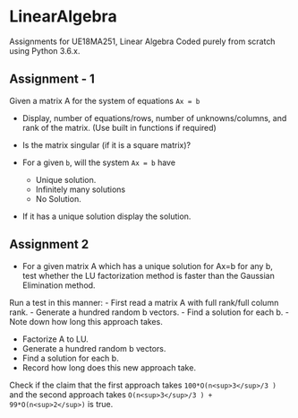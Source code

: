 # LinearAlgebra
Assignments for UE18MA251, Linear Algebra
Coded purely from scratch using Python 3.6.x. 

## Assignment - 1
Given a matrix A for the system of equations `Ax = b`
- Display, number of equations/rows, number of unknowns/columns, and rank of the matrix. (Use built in functions if required)
- Is the matrix singular (if it is a square matrix)?
- For a given `b`, will the system `Ax = b` have
  - Unique solution.
  - Infinitely many solutions
  - No Solution.

- If it has a unique solution display the solution.

## Assignment 2
- For a given matrix A which has a unique solution for Ax=b for any b,  
  test whether the LU factorization method is faster than the Gaussian Elimination method.

Run a test in this manner:
    -   First read a matrix A with full rank/full column rank.
    -   Generate a hundred random b vectors.
    -   Find a solution for each b.
    -   Note down how long this approach takes.

-   Factorize A to LU.
-   Generate a hundred random b vectors.
-   Find a solution for each b.
-   Record how long does this new approach take.

Check if the claim that the first approach takes `100*O(n<sup>3</sup>/3 )` and the second approach takes `O(n<sup>3</sup>/3 ) + 99*O(n<sup>2</sup>)` is true.
